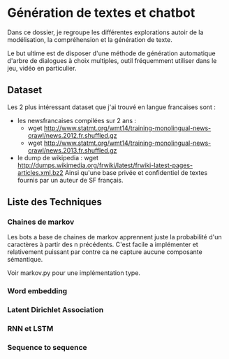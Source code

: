 # Génération de textes et chatbot

Dans ce dossier, je regroupe les différentes explorations autoir de la modélisation, la compréhension et la génération de texte.

Le but ultime est de disposer d'une méthode de génération automatique d'arbre de dialogues à choix multiples, outil fréquemment utiliser dans le jeu, vidéo en particulier.

## Dataset

Les 2 plus intéressant dataset que j'ai trouvé en langue francaises sont :
 - les newsfrancaises compilées sur 2 ans : 
   - wget http://www.statmt.org/wmt14/training-monolingual-news-crawl/news.2012.fr.shuffled.gz
   - wget http://www.statmt.org/wmt14/training-monolingual-news-crawl/news.2013.fr.shuffled.gz
 - le dump de wikipedia  : wget http://dumps.wikimedia.org/frwiki/latest/frwiki-latest-pages-articles.xml.bz2
Ainsi qu'une base privée et confidentiel de textes fournis par un auteur de SF français.

## Liste des Techniques

### Chaines de markov

Les bots a base de chaines de markov apprennent juste la probabilité d'un caractères à partir des n précédents. C'est facile a implémenter et relativement puissant par contre ca ne capture aucune composante sémantique. 

Voir markov.py pour une implémentation type.

### Word embedding

### Latent Dirichlet Association

### RNN et LSTM

### Sequence to sequence


 


